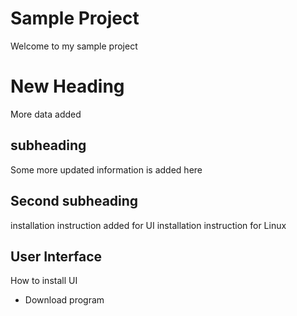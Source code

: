 # Sample Project
Welcome to my sample project

# New Heading
More data added

## subheading
Some more updated information is added here

## Second subheading
installation instruction added for UI
installation instruction for Linux

## User Interface
How to install UI
- Download program
